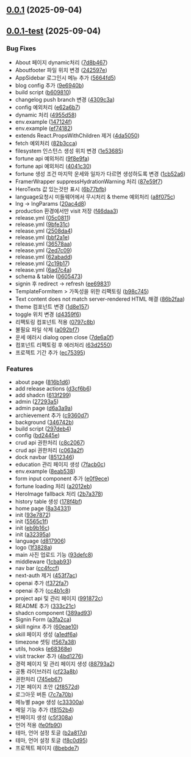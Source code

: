 ## [0.0.1](https://github.com/Gyosic/portfolio/compare/0.0.1-test...0.0.1) (2025-09-04)



## [0.0.1-test](https://github.com/Gyosic/portfolio/compare/a32395aa1dcf2fc08cd6d98966f8a15f77a66a19...0.0.1-test) (2025-09-04)


### Bug Fixes

* About 페이지 dynamic처리 ([7d8b467](https://github.com/Gyosic/portfolio/commit/7d8b467599d644c2a9a541835779313f5c3c6a75))
* Aboutfooter 파일 위치 변경 ([242597e](https://github.com/Gyosic/portfolio/commit/242597ea1b224844e573cfb0fe3939529120a129))
* AppSidebar 로그인시 메뉴 추가 ([5664fd5](https://github.com/Gyosic/portfolio/commit/5664fd502d65b73e5d2ca21c5048ae165c31f670))
* blog config 추가 ([9e6940b](https://github.com/Gyosic/portfolio/commit/9e6940b29b7cb5232f2b5ac91fee14ba870a28cb))
* build script ([b609810](https://github.com/Gyosic/portfolio/commit/b60981058ad99e6a1827ba53eae1435913d5c12a))
* changelog push branch 변경 ([4309c3a](https://github.com/Gyosic/portfolio/commit/4309c3a2c89981b3dfe7b1d41e2b646d30c5ce86))
* config 예외처리 ([e62a6b7](https://github.com/Gyosic/portfolio/commit/e62a6b71f2007e971551f497f967875d1f2f052a))
* dynamic 처리 ([4955d58](https://github.com/Gyosic/portfolio/commit/4955d584c61059b8d80e893279e7e936d163bd74))
* env.example ([147124f](https://github.com/Gyosic/portfolio/commit/147124f2fb84c2e3b79f4c252431d4b8a98db586))
* env.example ([ef74182](https://github.com/Gyosic/portfolio/commit/ef74182dd6b1d527488d59829cf379ed18b4a93d))
* extends React.PropsWithChildren 제거 ([4da5050](https://github.com/Gyosic/portfolio/commit/4da505027112989f2d67f6ecf1a2181e750c4b17))
* fetch 예외처리 ([82b3cca](https://github.com/Gyosic/portfolio/commit/82b3cca74a9d9268793805846dfb1877ede81555))
* filesystem 인스턴스 생성 위치 변경 ([1e53685](https://github.com/Gyosic/portfolio/commit/1e53685494f53100d02dec3b034404aa0547167a))
* fortune api 예외처리 ([9f8e9fa](https://github.com/Gyosic/portfolio/commit/9f8e9faed537cee4eef88b5c7025cc2341fc0ef9))
* fortune api 예외처리 ([4041c30](https://github.com/Gyosic/portfolio/commit/4041c30c1f49783a167c7c60d68ed0fbf7c47345))
* fortune 생성 조건 마지막 운세와 일자가 다르면 생성하도록 변경 ([1cb52a6](https://github.com/Gyosic/portfolio/commit/1cb52a68fdda8f835dc85b381330fdf12b6b65b3))
* FramerWrapper suppressHydrationWarning 처리 ([87e59f7](https://github.com/Gyosic/portfolio/commit/87e59f70cec69bbddd4b59fd629ad7492edf6b31))
* HeroTexts 값 있는것만 표시 ([6b77bfb](https://github.com/Gyosic/portfolio/commit/6b77bfb17142078fd6d9aa51c639a319371fd21c))
* language요청시 미들웨어에서 무시처리 & theme 예외처리 ([a8f075c](https://github.com/Gyosic/portfolio/commit/a8f075c65ae18e230e92deb227130c9b43ba491b))
* lng -> lngParams ([20ac4d8](https://github.com/Gyosic/portfolio/commit/20ac4d8a42cdbc6f9480208fbd12f72e1c731bfe))
* production 환경에서만 visit 저장 ([f46daa3](https://github.com/Gyosic/portfolio/commit/f46daa3638d5c37c2842b2ac2537ba2b8f79ae7d))
* release.yml ([05c0811](https://github.com/Gyosic/portfolio/commit/05c0811435a64d855af62f678da08f0212e6f3ae))
* release.yml ([9bfe31c](https://github.com/Gyosic/portfolio/commit/9bfe31ceeade67e4336711de0464873929d3c71f))
* release.yml ([2508da4](https://github.com/Gyosic/portfolio/commit/2508da4ebf9a14a4f768df26cfafcf1f27c45581))
* release.yml ([bbf2a1e](https://github.com/Gyosic/portfolio/commit/bbf2a1e457110a650368bc85a79b29c0a3e0d792))
* release.yml ([36578aa](https://github.com/Gyosic/portfolio/commit/36578aa84d98301b526b506ae8fd2f069d5f065e))
* release.yml ([2ed7c09](https://github.com/Gyosic/portfolio/commit/2ed7c095a4008fca34e30948931452e5b88d92b9))
* release.yml ([62abadd](https://github.com/Gyosic/portfolio/commit/62abadd0738f2332e2464a3f3034899c30c1eeb7))
* release.yml ([2c19b17](https://github.com/Gyosic/portfolio/commit/2c19b178698a983688cede68d740fcbf47236bf2))
* release.yml ([6ad7c4a](https://github.com/Gyosic/portfolio/commit/6ad7c4afb6fd5e3c34c7fc1e33338617f70dffed))
* schema & table ([0605473](https://github.com/Gyosic/portfolio/commit/06054738255ac9364d441ffd6064dd3644ab2781))
* signin 후 redirect -> refresh ([ee69831](https://github.com/Gyosic/portfolio/commit/ee69831c4b2f0bf2cc9814b12b9432afab7e52ed))
* TemplateFormItem > 가독성을 위한 리팩토링 ([b98c745](https://github.com/Gyosic/portfolio/commit/b98c74584952c81e2593813a9fd76983f7152de4))
* Text content does not match server-rendered HTML 해결 ([86b2faa](https://github.com/Gyosic/portfolio/commit/86b2faacd467cdf8ca7f84341f1a2c417419b143))
* theme 컴포넌트 변경 ([1d8e157](https://github.com/Gyosic/portfolio/commit/1d8e1575a2790d0272e251b381bc759f07d97d8b))
* toggle 위치 변경 ([d4359f6](https://github.com/Gyosic/portfolio/commit/d4359f6dccec49afae829e0b13587d46edefb1f4))
* 리팩토링 컴포넌트 적용 ([0797c8b](https://github.com/Gyosic/portfolio/commit/0797c8bb23e1f92f3d791e1f584547ec9d115529))
* 불필요 파일 삭제 ([a092bf7](https://github.com/Gyosic/portfolio/commit/a092bf7a854b9506def128dd488a5dfb90f38ff5))
* 운세 에러시 dialog open close ([7de6a0f](https://github.com/Gyosic/portfolio/commit/7de6a0f230a138057236316ba609bbc0aec05b7d))
* 컴포넌트 리팩토링 후 에러처리 ([63d2550](https://github.com/Gyosic/portfolio/commit/63d25500a1e40144496e92229cd13d4b73f91b40))
* 프로젝트 기간 추가 ([ec75395](https://github.com/Gyosic/portfolio/commit/ec75395004bd5b2d0f755ae215712c0019720adc))


### Features

* about page ([816b1d6](https://github.com/Gyosic/portfolio/commit/816b1d6580849a0b3e1834d132bbe9a9bea5c635))
* add release actions ([d3cf6b6](https://github.com/Gyosic/portfolio/commit/d3cf6b658372c870861739d49ee7a7feb5193924))
* add shadcn ([613f299](https://github.com/Gyosic/portfolio/commit/613f299d917419b0a0ac64aaf993da9bcfebd5ca))
* admin ([27293a5](https://github.com/Gyosic/portfolio/commit/27293a59e59445017a839d0d0cad4307c98a4c71))
* admin page ([d6a3a9a](https://github.com/Gyosic/portfolio/commit/d6a3a9a932776cbf7c60609113f61c6c0fcc2a59))
* archievement 추가 ([c9360d7](https://github.com/Gyosic/portfolio/commit/c9360d7685daa6dd0c59fb8d10ceb0f0c6b56bdc))
* background ([346742b](https://github.com/Gyosic/portfolio/commit/346742bff9ab5d92f9d5920bcdab72a3722db27f))
* build script ([297deb4](https://github.com/Gyosic/portfolio/commit/297deb48c1d4b9f20d3c03f078751381abd8e5c0))
* config ([bd2445e](https://github.com/Gyosic/portfolio/commit/bd2445ed38fcfea2b5988807723ed5e1ca24259a))
* crud api 권한처리 ([c8c2067](https://github.com/Gyosic/portfolio/commit/c8c20676fdc7082bdb5db5abeb0f0eb424f96a04))
* crud api 권한처리 ([c063a2f](https://github.com/Gyosic/portfolio/commit/c063a2f2e8713716bf50f876d0ff23d99c75df18))
* dock navbar ([8512346](https://github.com/Gyosic/portfolio/commit/85123461292cc9861ba95e77b81b2b27332269d5))
* education 관리 페이지 생성 ([7facb0c](https://github.com/Gyosic/portfolio/commit/7facb0c270082e2ec6d4138304a17334bd1c2767))
* env.example ([8eab538](https://github.com/Gyosic/portfolio/commit/8eab538aa355f0a246cb3cda230d3d1443d74415))
* form input component 추가 ([e0f9ece](https://github.com/Gyosic/portfolio/commit/e0f9ece6e7f8c9da02e84989af119ddc160c3d20))
* fortune loading 처리 ([a2012eb](https://github.com/Gyosic/portfolio/commit/a2012ebbb9fdafded5088d764ec89689e994fd60))
* HeroImage fallback 처리 ([2b7a378](https://github.com/Gyosic/portfolio/commit/2b7a3789b82e4efae41541d8383e1259c5fde000))
* history table 생성 ([178f4bf](https://github.com/Gyosic/portfolio/commit/178f4bf1adbbfb5a7618a6afb277e6aa9d0c31a9))
* home page ([8a34331](https://github.com/Gyosic/portfolio/commit/8a343318e6ee6393df0de84ce95d824c64eccdbc))
* init ([93e7872](https://github.com/Gyosic/portfolio/commit/93e7872ac34d4a8c8e0aa7184a2a68b363c53792))
* init ([5565c1f](https://github.com/Gyosic/portfolio/commit/5565c1f39e4324d45e490e76adcae66e241cf2c8))
* init ([eb9b16c](https://github.com/Gyosic/portfolio/commit/eb9b16cfc59d4e1fded70223122c2c5b61344eb1))
* init ([a32395a](https://github.com/Gyosic/portfolio/commit/a32395aa1dcf2fc08cd6d98966f8a15f77a66a19))
* language ([d817906](https://github.com/Gyosic/portfolio/commit/d817906a03eb6ab1fc3d7b3268a374593f7bd7e1))
* logo ([1f3828a](https://github.com/Gyosic/portfolio/commit/1f3828aa38059afcdf8c560d8afdef3a577ba445))
* main 사진 업로드 기능 ([93defc8](https://github.com/Gyosic/portfolio/commit/93defc8b514b7b0dafc00b406c883e468789714a))
* middleware ([1cbab93](https://github.com/Gyosic/portfolio/commit/1cbab93c1bd97d7408be80ca76c3184b454a68b5))
* nav bar ([cc4fccf](https://github.com/Gyosic/portfolio/commit/cc4fccff3d8af194b87db3f60adbe81040ec1bb8))
* next-auth 제거 ([453f7ac](https://github.com/Gyosic/portfolio/commit/453f7ac2b0708919165c1f1af512e778d80facc2))
* openai 추가 ([f372fa7](https://github.com/Gyosic/portfolio/commit/f372fa70eda38ad052139dbd86f6a95b7d957773))
* openai 추가 ([cc4b1c8](https://github.com/Gyosic/portfolio/commit/cc4b1c810179986d55dd24f9f2f2d9bccd860f9e))
* project api 및 관리 페이지 ([991872c](https://github.com/Gyosic/portfolio/commit/991872c42f9925a1bf24e28b1cc540907aa617fc))
* README 추가 ([333c21c](https://github.com/Gyosic/portfolio/commit/333c21c355dfcbd797d360eb783823bab2f8de1a))
* shadcn component ([389ad93](https://github.com/Gyosic/portfolio/commit/389ad9350286d05624690d774aed7503ebe11111))
* Signin Form ([a3fa2ca](https://github.com/Gyosic/portfolio/commit/a3fa2caf4355d1f05b887b1eeee889fd87fba932))
* skill nginx 추가 ([60eae10](https://github.com/Gyosic/portfolio/commit/60eae106f89aee31e8dac95ec7969079aad558ac))
* skill 페이지 생성 ([a1edf6a](https://github.com/Gyosic/portfolio/commit/a1edf6aa559189f39c4f7086d8526e93458d94dc))
* timezone 셋팅 ([f567a38](https://github.com/Gyosic/portfolio/commit/f567a38865056d72dbd864a2a78371fe3bdeef37))
* utils, hooks ([e68368e](https://github.com/Gyosic/portfolio/commit/e68368eebfdc97203b65f897680614db6befdd7f))
* visit tracker 추가 ([4bd1276](https://github.com/Gyosic/portfolio/commit/4bd12769dd355739348bb61db373aa57062b2a7b))
* 경력 페이지 및 관리 페이지 생성 ([88793a2](https://github.com/Gyosic/portfolio/commit/88793a2962f20de3c7103ac21d900be51caa86b7))
* 공통 라이브러리 ([cf23a8b](https://github.com/Gyosic/portfolio/commit/cf23a8b0c1f874dfac70fdd456b7f8f16b71e082))
* 권한처리 ([745eb67](https://github.com/Gyosic/portfolio/commit/745eb67de39298978a47c3a38e37f374edca7a5d))
* 기본 페이지 초안 ([2f8572d](https://github.com/Gyosic/portfolio/commit/2f8572dce224ac1f124e625364c833ebbd0610cd))
* 로그아웃 버튼 ([7c7a70b](https://github.com/Gyosic/portfolio/commit/7c7a70bdd1a5600a844bc443c15aaa5cda4ca88b))
* 메뉴별 page 생성 ([c33300a](https://github.com/Gyosic/portfolio/commit/c33300a56952a148b45875ebb3b7326292cc51ce))
* 메일 기능 추가 ([f8152b4](https://github.com/Gyosic/portfolio/commit/f8152b4a0c33999b33dc854cd4a0c1843d869d01))
* 빈페이지 생성 ([c5f308a](https://github.com/Gyosic/portfolio/commit/c5f308a5730ecd3c228479b14032b85aacfda26e))
* 언어 적용 ([fe0fb90](https://github.com/Gyosic/portfolio/commit/fe0fb902b668d72b23aa2cc18aa01e356d7bc850))
* 테마, 언어 설정 토글 ([b2a817d](https://github.com/Gyosic/portfolio/commit/b2a817de977c53d8ff2efe70ef085d8c7db44bea))
* 테마, 언어 설정 토글 ([f8c0d95](https://github.com/Gyosic/portfolio/commit/f8c0d95d41d617a4088fc0e0b8024a8087402839))
* 프로젝트 페이지 ([8bebde7](https://github.com/Gyosic/portfolio/commit/8bebde705d04a8e39b78936b012cdb6a253801a5))



